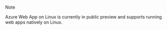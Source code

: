 > [!NOTE]
> Azure Web App on Linux is currently in public preview and supports running web apps natively on Linux.
>


